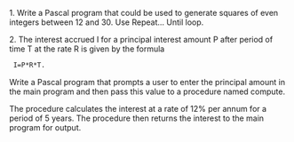 <p>
1. Write a Pascal program that could be used to generate squares of even integers between 
12 and 30. Use Repeat… Until loop.
</p>

<p>
2.  The interest accrued I for a principal interest amount P after period of time T at the rate R 
is given by the formula

```Pascal
 I=P*R*T. 
```
  Write a Pascal program that prompts a user to enter the 
  principal amount in the main program and then  pass this value to a procedure named 
  compute. 

 The procedure calculates the interest at a rate of 12% per annum for a period of 
  5 years. The procedure then returns the interest to the main program for output.
</p>
